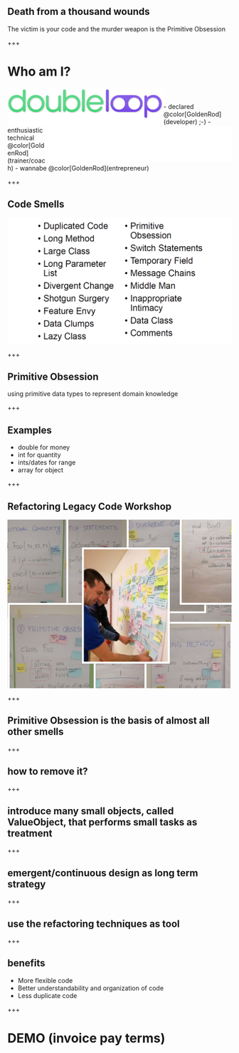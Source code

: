## Death from a thousand wounds
The victim is your code and the murder weapon is the Primitive Obsession
<!-- 
# @color[GoldenRod](foo)
# @color[IndianRed](bar)
 -->

+++
# Who am I?
<img align="left" src="assets/doubleloop.png">
<img align="right" height="79" src="assets/avanscoperta-bianco.png">
<br /><br />
- declared @color[GoldenRod](developer) ;-)
- enthusiastic technical @color[GoldenRod](trainer/coach)
- wannabe @color[GoldenRod](entrepreneur)

+++

## Code Smells
<img align="center" src="assets/code-smells.png">

+++

## Primitive Obsession
using primitive data types to represent domain knowledge

+++

## Examples
- double for money
- int for quantity
- ints/dates for range
- array for object

+++

## Refactoring Legacy Code Workshop
<img align="center" src="assets/workshop.png">

+++

## Primitive Obsession is the basis of almost all other smells

+++

## how to remove it?

+++

## introduce many small objects, called ValueObject, that performs small tasks as treatment

+++

## emergent/continuous design as long term strategy

+++

## use the refactoring techniques as tool

+++

## benefits
- More flexible code
- Better understandability and organization of code
- Less duplicate code

+++

# DEMO (invoice pay terms)
